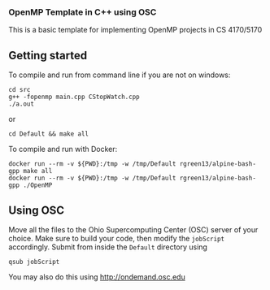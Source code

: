 ### OpenMP Template in C++ using OSC ###
This is a basic template for implementing OpenMP projects in CS 4170/5170


## Getting started ##
To compile and run from command line if you are not on windows:
```
cd src
g++ -fopenmp main.cpp CStopWatch.cpp
./a.out
```
or
```
cd Default && make all
```

To compile and run with Docker:
```
docker run --rm -v ${PWD}:/tmp -w /tmp/Default rgreen13/alpine-bash-gpp make all
docker run --rm -v ${PWD}:/tmp -w /tmp/Default rgreen13/alpine-bash-gpp ./OpenMP
```

## Using OSC ##
Move all the files to the Ohio Supercomputing Center (OSC) server of your choice. Make sure to build your code, then modify the `jobScript` accordingly. Submit from inside the `Default` directory using 
```
qsub jobScript
```

You may also do this using http://ondemand.osc.edu